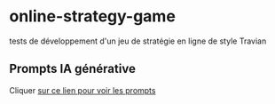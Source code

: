 # online-strategy-game
tests de développement d'un jeu de stratégie en ligne de style Travian

## Prompts IA générative
Cliquer [sur ce lien pour voir les prompts](prompts-ia/sommaire.md)

